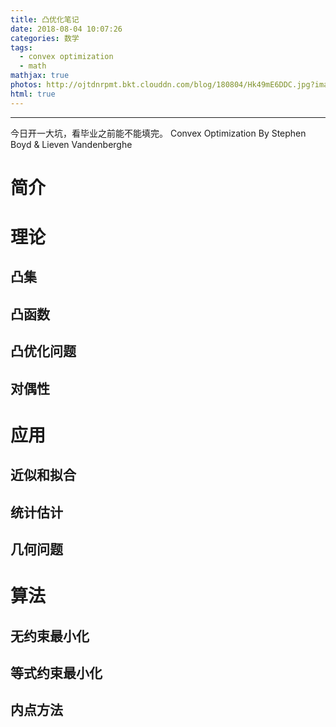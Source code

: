 ```yaml
---
title: 凸优化笔记
date: 2018-08-04 10:07:26
categories: 数学
tags:
  - convex optimization
  - math
mathjax: true
photos: http://ojtdnrpmt.bkt.clouddn.com/blog/180804/Hk49mE6DDC.jpg?imageslim
html: true
---
```

***
今日开一大坑，看毕业之前能不能填完。
Convex Optimization By Stephen Boyd & Lieven Vandenberghe

<!--more-->

# 简介

# 理论

## 凸集

## 凸函数

## 凸优化问题

## 对偶性

# 应用

## 近似和拟合

## 统计估计

## 几何问题

# 算法

## 无约束最小化

## 等式约束最小化

## 内点方法 